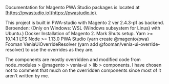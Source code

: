 Documentation for Magento PWA Studio packages is located at [https://pwastudio.io](https://pwastudio.io).

This project is built in PWA-studio with Magento 2 ver 2.4.3-p1 as backend.
Beroenden:
(Only on Windows: WSL (Windows subsystem for Linus) with Ubuntu.)
Docker
Installation of Magento 2. Mark Shuts setup.
Yarn >= 10.14.1 LTS
Node >= 1.13.0
PWA Studio (yarn create @magento/pwa)
Fooman VeniaUiOverrideResolver (yarn add @fooman/venia-ui-override-resolver) to use the overrides as they are.

The components are mostly overridden and modified code from node_modules > @magento > venia-ui > lib > components.
I have chosen not to comment that much on the overridden components since most of it aren't written by me.
